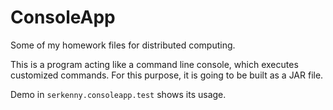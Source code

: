 # ConsoleApp
Some of my homework files for distributed computing.
 
This is a program acting like a command line console, which executes customized commands. For this purpose, it is going to be built as a JAR file.

Demo in `serkenny.consoleapp.test` shows its usage.